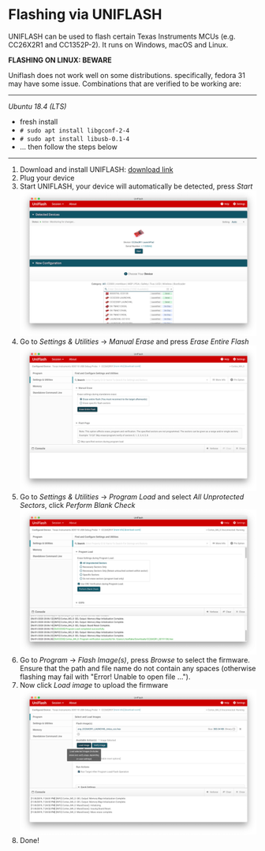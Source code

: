 # Flashing via UNIFLASH

UNIFLASH can be used to flash certain Texas Instruments MCUs (e.g. CC26X2R1 and CC1352P-2). It runs on Windows, macOS and Linux.

**FLASHING ON LINUX: BEWARE**

Uniflash does not work well on some distributions. specifically, fedora 31 may have some issue. Combinations that are verified to be working are:

---

*Ubuntu 18.4 (LTS)*

- fresh install
- ```# sudo apt install libgconf-2-4```
- ```# sudo apt install libusb-0.1-4```
- ... then follow the steps below

----

1. Download and install UNIFLASH: [download link](http://www.ti.com/tool/download/UNIFLASH)
2. Plug your device
3. Start UNIFLASH, your device will automatically be detected, press *Start*
![Start](../images/uniflash/start.png)
4. Go to *Settings & Utilities* -> *Manual Erase* and press *Erase Entire Flash*
![Erase](../images/uniflash/erase.png)
5. Go to *Settings & Utilities* -> *Program Load* and select *All Unprotected Sectors*, click *Perform Blank Check*
![Load](../images/uniflash/sectors.png)
6. Go to *Program* -> *Flash Image(s)*, press *Browse* to select the firmware. Ensure that the path and file name do not contain any spaces (otherwise flashing may fail with "Error! Unable to open file ...").
7. Now click *Load image* to upload the firmware
![Load](../images/uniflash/load.png)
8. Done!
